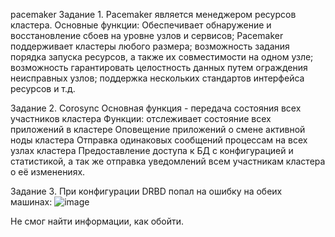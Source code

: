 pacemaker
Задание 1. Pacemaker является менеджером ресурсов кластера.
Основные функции:
Обеспечивает обнаружение и восстановление сбоев на уровне узлов и сервисов;
Pacemaker поддерживает кластеры любого размера;
возможность задания порядка запуска ресурсов, а также их совместимости на одном узле;
возможность гарантировать целостность данных путем ограждения неисправных узлов;
поддержка нескольких стандартов интерфейса ресурсов 
и т.д.

Задание 2.
Corosync
Основная функция - передача состояния всех участников кластера
Функции:
отслеживает состояние всех приложений в кластере
Оповещение приложений о смене активной ноды кластера 
Отправка одинаковых сообщений процессам на всех узлах кластера
Предоставление доступа к БД с конфигурацией и статистикой, а так же отправка уведомлений всем участникам кластера о её изменениях.

Задание 3. 
При конфигурации DRBD попал на ошибку на обеих машинах:
![image](https://user-images.githubusercontent.com/31319996/210101973-8c614f1a-64bf-43e6-9407-232cc58a287f.png)

Не смог найти информации, как обойти.
